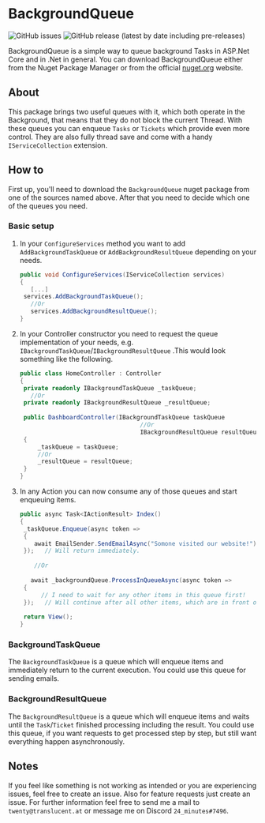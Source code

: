 # BackgroundQueue

<img alt="GitHub issues" src="https://img.shields.io/github/issues-raw/TwentyFourMinutes/BackgroundQueue"> <img alt="GitHub release (latest by date including pre-releases)" src="https://img.shields.io/github/v/release/TwentyFourMinutes/BackgroundQueue?include_prereleases">

BackgroundQueue is a simple way to queue background Tasks in ASP.Net Core and in .Net in general.
You can download BackgroundQueue either from the Nuget Package Manager or from the official [nuget.org]() website.

## About

This package brings two useful queues with it, which both operate in the Background, that means that they do not block the current Thread. With these queues you can enqueue `Tasks` or `Tickets` which provide even more control. They are also fully thread save and come with a handy `IServiceCollection` extension.

## How to

First up, you'll need to download the `BackgroundQueue` nuget package from one of the sources named above. After that you need to decide which one of the queues you need.

### Basic setup 

1. In your `ConfigureServices` method you want to add `AddBackgroundTaskQueue` or `AddBackgroundResultQueue` depending on your needs.

   ```c#
   public void ConfigureServices(IServiceCollection services)
   {
      [...]
   	services.AddBackgroundTaskQueue();
      //Or
      services.AddBackgroundResultQueue();
   }
   ```

2. In your Controller constructor you need to request the queue implementation of your needs, e.g. `IBackgroundTaskQueue`/`IBackgroundResultQueue` .This would look something like the following.

   ```c#
   public class HomeController : Controller
   {
   	private readonly IBackgroundTaskQueue _taskQueue;
      //Or
   	private readonly IBackgroundResultQueue _resultQueue;
       
   	public DashboardController(IBackgroundTaskQueue taskQueue
   							         //Or
   							         IBackgroundResultQueue resultQueue)
   	{
   		_taskQueue = taskQueue;
   		//Or
   		_resultQueue = resultQueue;
   	}
   }
   ```

3. In any Action you can now consume any of those queues and start enqueuing items.

   ```c#
   public async Task<IActionResult> Index()
   {
   	_taskQueue.Enqueue(async token =>
   	{
   	   await EmailSender.SendEmailAsync("Somone visited our website!");
   	});   // Will return immediately.
       
       //Or
       
      await _backgroundQueue.ProcessInQueueAsync(async token =>
   	{
         // I need to wait for any other items in this queue first!
   	});   // Will continue after all other items, which are in front of it are processed.
       
   	return View();
   }
   ```

   

### BackgroundTaskQueue

The `BackgroundTaskQueue` is a queue which will enqueue items and immediately return to the current execution. You could use this queue for sending emails.

### BackgroundResultQueue

The `BackgroundResultQueue` is a queue which will enqueue items and waits until the `Task`/`Ticket` finished processing including the result. You could use this queue, if you want requests to get processed step by step, but still want everything happen asynchronously.

## Notes

If you feel like something is not working as intended or you are experiencing issues, feel free to create an issue. Also for feature requests just create an issue. For further information feel free to send me a mail to `twenty@translucent.at` or message me on Discord `24_minutes#7496`.

